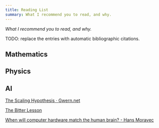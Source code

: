 ```yaml
---
title: Reading List
summary: What I recommend you to read, and why.
---
```


*What I recommend you to read, and why.*

TODO: replace the entries with automatic bibliographic citations.

## Mathematics

## Physics

## AI

[The Scaling Hypothesis · Gwern.net](https://gwern.net/scaling-hypothesis)

[The Bitter Lesson](http://www.incompleteideas.net/IncIdeas/BitterLesson.html)

[When will computer hardware match the human brain? - Hans Moravec](https://www.jetpress.org/volume1/moravec.htm)

